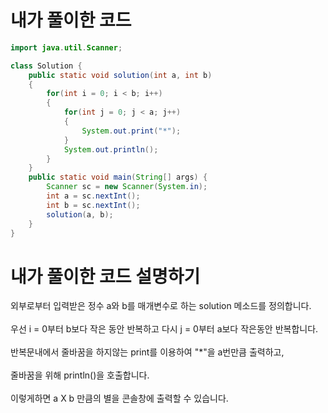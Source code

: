 # 내가 풀이한 코드

```java
import java.util.Scanner;

class Solution {
    public static void solution(int a, int b)
    {
        for(int i = 0; i < b; i++)
        {
            for(int j = 0; j < a; j++)
            {
                System.out.print("*");
            }
            System.out.println();
        }
    }
    public static void main(String[] args) {
        Scanner sc = new Scanner(System.in);
        int a = sc.nextInt();
        int b = sc.nextInt();
        solution(a, b);
    }
}
```

# 내가 풀이한 코드 설명하기

외부로부터 입력받은 정수 a와 b를 매개변수로 하는 solution 메소드를 정의합니다.<br><br>
우선 i = 0부터 b보다 작은 동안 반복하고 다시 j = 0부터 a보다 작은동안 반복합니다.<br><br>
반복문내에서 줄바꿈을 하지않는 print를 이용하여 "\*"을 a번만큼 출력하고,<br><br>
줄바꿈을 위해 println()을 호출합니다.<br><br>
이렇게하면 a X b 만큼의 별을 콘솔창에 출력할 수 있습니다.
